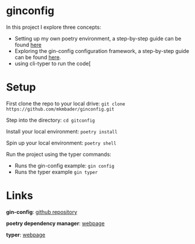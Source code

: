 # ginconfig

In this project I explore three concepts:
* Setting up my own poetry environment, a step-by-step guide can be found [here](https://pinto-club-076.notion.site/Maria-Bader-Ph-D-174b42a80bb84d779598643257ffcbf0?p=316bb5557bd940039ff08743cf48d777&pm=c)
* Exploring the gin-config configuration framework, a step-by-step guide can be found [here](https://pinto-club-076.notion.site/Maria-Bader-Ph-D-174b42a80bb84d779598643257ffcbf0?p=b89c6f7ab12c41e391baf56805be975a&pm=c). 
* using cli-typer to run the code[

# Setup

First clone the repo to your local drive:
`git clone https://github.com/mkmbader/ginconfig.git`

Step into the directory:
`cd gitconfig`

Install your local environment:
`poetry install`

Spin up your local environment:
`poetry shell`

Run the project using the typer commands:
* Runs the gin-config example: `gin config`
* Runs the typer example `gin typer`


# Links
**gin-config**: [github repository](https://github.com/google/gin-config)

**poetry dependency manager**: [webpage](https://python-poetry.org/)

**typer**: [webpage](https://typer.tiangolo.com/)
